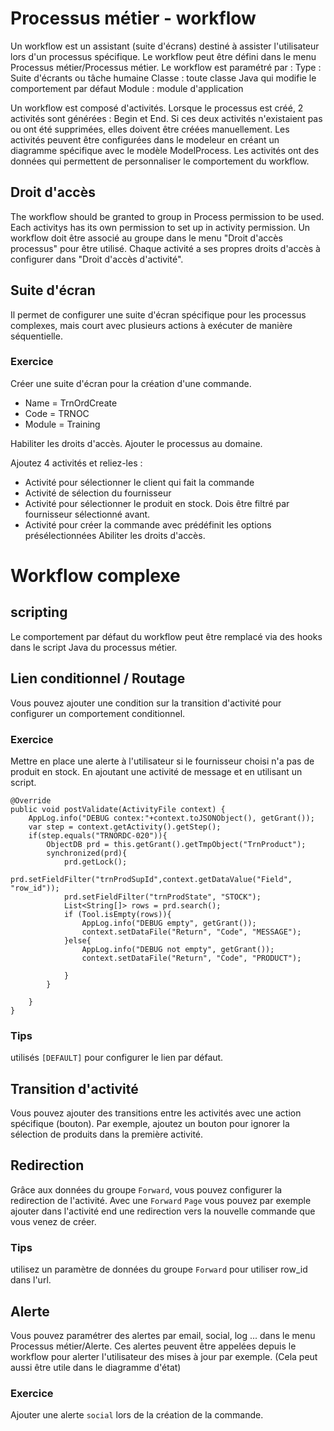 # Processus métier - workflow

Un workflow est un assistant (suite d'écrans) destiné à assister l'utilisateur lors d'un processus spécifique.
Le workflow peut être défini dans le menu Processus métier/Processus métier.
Le workflow est paramétré par :
    Type : Suite d'écrants ou tâche humaine
    Classe : toute classe Java qui modifie le comportement par défaut
    Module : module d'application

Un workflow est composé d'activités.
Lorsque le processus est créé, 2 activités sont générées : Begin et End.
Si ces deux activités n'existaient pas ou ont été supprimées, elles doivent être créées manuellement.
Les activités peuvent être configurées dans le modeleur en créant un diagramme spécifique avec le modèle ModelProcess.
Les activités ont des données qui permettent de personnaliser le comportement du workflow.
## Droit d'accès
The workflow should be granted to group in Process permission to be used.
Each activitys has its own permission to set up in activity permission.
Un workflow doit être associé au groupe dans le menu "Droit d'accès processus" pour être utilisé.
Chaque activité a ses propres droits d'accès à configurer dans "Droit d'accès d'activité".

## Suite d'écran
Il permet de configurer une suite d'écran spécifique pour les processus complexes, mais court avec plusieurs actions à exécuter de manière séquentielle.
### Exercice
Créer une suite d'écran pour la création d'une commande.
* Name = TrnOrdCreate
* Code = TRNOC
* Module = Training

Habiliter les droits d'accès.
Ajouter le processus au domaine.

Ajoutez 4 activités et reliez-les :
* Activité pour sélectionner le client qui fait la commande
* Activité de sélection du fournisseur
* Activité pour sélectionner le produit en stock. Dois être filtré par fournisseur sélectionné avant.
* Activité pour créer la commande avec prédéfinit les options présélectionnées
Abiliter les droits d'accès.

<!-- ## Processus long A VOIR 
Il permet de configurer un assistant de processus long comme pour un suivi de tâche. Le processus peut avoir un temps limité pour être traité de même que toutes ses activités. Pour notre exemple, cela permet d'ajouter un processus de traitement par le fourniseur de la commande avec différents états et des délais de traitment a respecter.
 -->

# Workflow complexe

## scripting
Le comportement par défaut du workflow peut être remplacé via des hooks dans le script Java du processus métier.

## Lien conditionnel / Routage
Vous pouvez ajouter une condition sur la transition d'activité pour configurer un comportement conditionnel.

### Exercice
Mettre en place une alerte à l'utilisateur si le fournisseur choisi n'a pas de produit en stock. En ajoutant une activité de message et en utilisant un script.


    @Override
	public void postValidate(ActivityFile context) {
		AppLog.info("DEBUG contex:"+context.toJSONObject(), getGrant());
		var step = context.getActivity().getStep();
		if(step.equals("TRNORDC-020")){
			ObjectDB prd = this.getGrant().getTmpObject("TrnProduct");
			synchronized(prd){
				prd.getLock();
				prd.setFieldFilter("trnProdSupId",context.getDataValue("Field", "row_id"));
				prd.setFieldFilter("trnProdState", "STOCK");
				List<String[]> rows = prd.search();
				if (Tool.isEmpty(rows)){
					AppLog.info("DEBUG empty", getGrant());
					context.setDataFile("Return", "Code", "MESSAGE");
				}else{
					AppLog.info("DEBUG not empty", getGrant());
					context.setDataFile("Return", "Code", "PRODUCT");
					
				}
			} 
			
		}
	}

### Tips
utilisés `[DEFAULT]` pour configurer le lien par défaut.

## Transition d'activité
Vous pouvez ajouter des transitions entre les activités avec une action spécifique (bouton).
Par exemple, ajoutez un bouton pour ignorer la sélection de produits dans la première activité.
## Redirection
Grâce aux données du groupe `Forward`, vous pouvez configurer la redirection de l'activité.
Avec une `Forward` `Page` vous pouvez par exemple ajouter dans l'activité end une redirection vers la nouvelle commande que vous venez de créer.
### Tips
utilisez un paramètre de données du groupe `Forward` pour utiliser row_id dans l'url.

## Alerte
Vous pouvez paramétrer des alertes par email, social, log ... dans le menu Processus métier/Alerte.
Ces alertes peuvent être appelées depuis le workflow pour alerter l'utilisateur des mises à jour par exemple.
(Cela peut aussi être utile dans le diagramme d'état)

### Exercice
Ajouter une alerte `social` lors de la création de la commande.